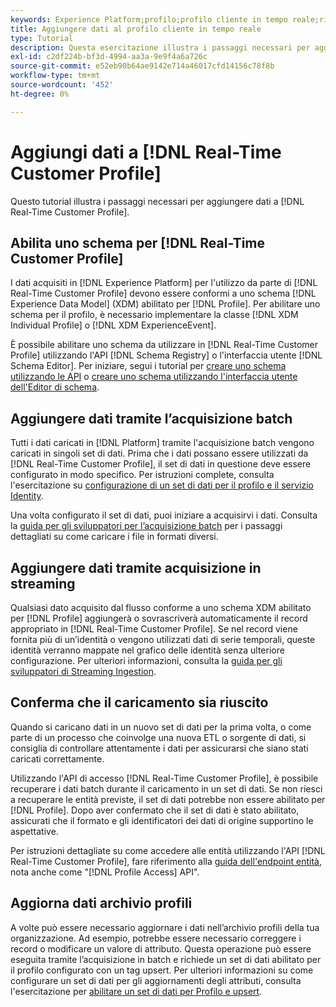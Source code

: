 ```yaml
---
keywords: Experience Platform;profilo;profilo cliente in tempo reale;risoluzione dei problemi;API;abilitare profilo;abilitare profilo;abilitare profilo
title: Aggiungere dati al profilo cliente in tempo reale
type: Tutorial
description: Questa esercitazione illustra i passaggi necessari per aggiungere dati a Real-Time Customer Profile.
exl-id: c2df224b-bf3d-4994-aa3a-9e9f4a6a726c
source-git-commit: e52eb90b64ae9142e714a46017cfd14156c78f8b
workflow-type: tm+mt
source-wordcount: '452'
ht-degree: 0%

---
```



# Aggiungi dati a [!DNL Real-Time Customer Profile]

Questo tutorial illustra i passaggi necessari per aggiungere dati a [!DNL Real-Time Customer Profile].

## Abilita uno schema per [!DNL Real-Time Customer Profile]

I dati acquisiti in [!DNL Experience Platform] per l&#39;utilizzo da parte di [!DNL Real-Time Customer Profile] devono essere conformi a uno schema [!DNL Experience Data Model] (XDM) abilitato per [!DNL Profile]. Per abilitare uno schema per il profilo, è necessario implementare la classe [!DNL XDM Individual Profile] o [!DNL XDM ExperienceEvent].

È possibile abilitare uno schema da utilizzare in [!DNL Real-Time Customer Profile] utilizzando l&#39;API [!DNL Schema Registry] o l&#39;interfaccia utente [!DNL Schema Editor]. Per iniziare, segui i tutorial per [creare uno schema utilizzando le API](../../xdm/tutorials/create-schema-api.md) o [creare uno schema utilizzando l&#39;interfaccia utente dell&#39;Editor di schema](../../xdm/tutorials/create-schema-ui.md).

## Aggiungere dati tramite l’acquisizione batch

Tutti i dati caricati in [!DNL Platform] tramite l&#39;acquisizione batch vengono caricati in singoli set di dati. Prima che i dati possano essere utilizzati da [!DNL Real-Time Customer Profile], il set di dati in questione deve essere configurato in modo specifico. Per istruzioni complete, consulta l&#39;esercitazione su [configurazione di un set di dati per il profilo e il servizio Identity](dataset-configuration.md).

Una volta configurato il set di dati, puoi iniziare a acquisirvi i dati. Consulta la [guida per gli sviluppatori per l’acquisizione batch](../../ingestion/batch-ingestion/api-overview.md) per i passaggi dettagliati su come caricare i file in formati diversi.

## Aggiungere dati tramite acquisizione in streaming

Qualsiasi dato acquisito dal flusso conforme a uno schema XDM abilitato per [!DNL Profile] aggiungerà o sovrascriverà automaticamente il record appropriato in [!DNL Real-Time Customer Profile]. Se nel record viene fornita più di un’identità o vengono utilizzati dati di serie temporali, queste identità verranno mappate nel grafico delle identità senza ulteriore configurazione. Per ulteriori informazioni, consulta la [guida per gli sviluppatori di Streaming Ingestion](../../ingestion/tutorials/streaming-record-data.md).

## Conferma che il caricamento sia riuscito

Quando si caricano dati in un nuovo set di dati per la prima volta, o come parte di un processo che coinvolge una nuova ETL o sorgente di dati, si consiglia di controllare attentamente i dati per assicurarsi che siano stati caricati correttamente.

Utilizzando l&#39;API di accesso [!DNL Real-Time Customer Profile], è possibile recuperare i dati batch durante il caricamento in un set di dati. Se non riesci a recuperare le entità previste, il set di dati potrebbe non essere abilitato per [!DNL Profile]. Dopo aver confermato che il set di dati è stato abilitato, assicurati che il formato e gli identificatori dei dati di origine supportino le aspettative.

Per istruzioni dettagliate su come accedere alle entità utilizzando l&#39;API [!DNL Real-Time Customer Profile], fare riferimento alla [guida dell&#39;endpoint entità](../api/entities.md), nota anche come &quot;[!DNL Profile Access] API&quot;.

## Aggiorna dati archivio profili

A volte può essere necessario aggiornare i dati nell’archivio profili della tua organizzazione. Ad esempio, potrebbe essere necessario correggere i record o modificare un valore di attributo. Questa operazione può essere eseguita tramite l’acquisizione in batch e richiede un set di dati abilitato per il profilo configurato con un tag upsert. Per ulteriori informazioni su come configurare un set di dati per gli aggiornamenti degli attributi, consulta l&#39;esercitazione per [abilitare un set di dati per Profilo e upsert](../../catalog/datasets/enable-upsert.md).
